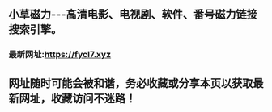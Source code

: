 ## **小草磁力---高清电影、电视剧、软件、番号磁力链接搜索引擎。**
### 最新网址:<a href="https://fycl7.xyz" target="_blank">https://fycl7.xyz</a>
## 网址随时可能会被和谐，务必收藏或分享本页以获取最新网址，收藏访问不迷路！
